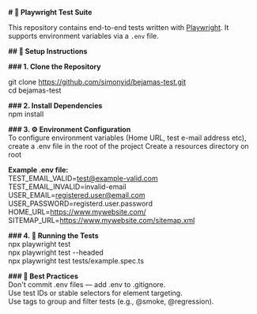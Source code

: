**# 🧪 Playwright Test Suite**  
  
This repository contains end-to-end tests written with [Playwright](https://playwright.dev). It supports environment variables via a `.env` file.  

  

**## 🚀 Setup Instructions**  
  
**### 1. Clone the Repository**  
  
git clone https://github.com/simonyid/bejamas-test.git  
cd bejamas-test  
  
  
**### 2. Install Dependencies**  
npm install  
  
**### 3. ⚙️ Environment Configuration**  
To configure environment variables (Home URL, test e-mail address etc), create a .env file in the root of the project 
Create a resources directory on root 
  
**Example .env file:**  
TEST_EMAIL_VALID=test@example-valid.com  
TEST_EMAIL_INVALID=invalid-email  
USER_EMAIL=registered.user@email.com  
USER_PASSWORD=registerd.user.password  
HOME_URL=https://www.mywebsite.com/  
SITEMAP_URL=https://www.mywebsite.com/sitemap.xml  
  
**### 4. 🧪 Running the Tests**  
npx playwright test  
npx playwright test --headed  
npx playwright test tests/example.spec.ts  
  
**### 🔐 Best Practices**  
Don't commit .env files — add .env to .gitignore.  
Use test IDs or stable selectors for element targeting.  
Use tags to group and filter tests (e.g., @smoke, @regression).  
